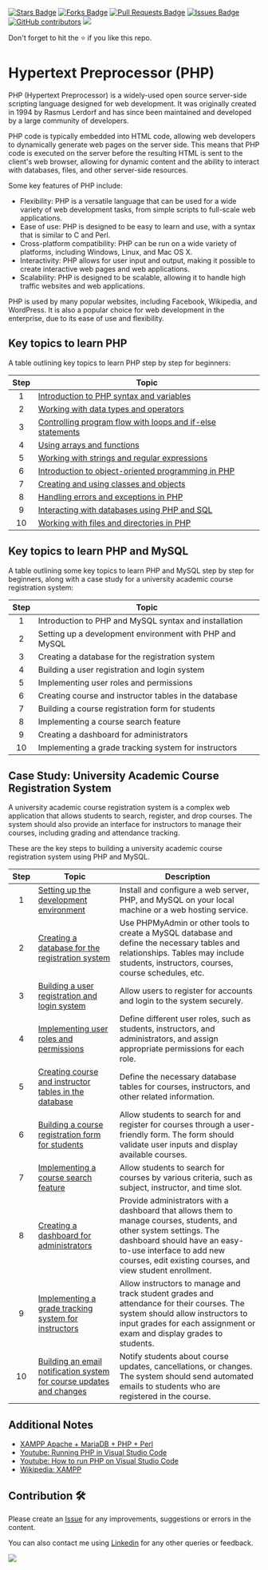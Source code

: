 <a href="https://github.com/drshahizan/learn-php/stargazers"><img src="https://img.shields.io/github/stars/drshahizan/learn-php" alt="Stars Badge"/></a>
<a href="https://github.com/drshahizan/learn-php/network/members"><img src="https://img.shields.io/github/forks/drshahizan/learn-php" alt="Forks Badge"/></a>
<a href="https://github.com/drshahizan/learn-php/pulls"><img src="https://img.shields.io/github/issues-pr/drshahizan/learn-php" alt="Pull Requests Badge"/></a>
<a href="https://github.com/drshahizan/learn-php/issues"><img src="https://img.shields.io/github/issues/drshahizan/learn-php" alt="Issues Badge"/></a>
<a href="https://github.com/drshahizan/learn-php/graphs/contributors"><img alt="GitHub contributors" src="https://img.shields.io/github/contributors/drshahizan/learn-php?color=2b9348"></a>
![](https://visitor-badge.glitch.me/badge?page_id=drshahizan/learn-php)

Don't forget to hit the :star: if you like this repo.

# Hypertext Preprocessor (PHP)

PHP (Hypertext Preprocessor) is a widely-used open source server-side scripting language designed for web development. It was originally created in 1994 by Rasmus Lerdorf and has since been maintained and developed by a large community of developers.

PHP code is typically embedded into HTML code, allowing web developers to dynamically generate web pages on the server side. This means that PHP code is executed on the server before the resulting HTML is sent to the client's web browser, allowing for dynamic content and the ability to interact with databases, files, and other server-side resources.

Some key features of PHP include:

- Flexibility: PHP is a versatile language that can be used for a wide variety of web development tasks, from simple scripts to full-scale web applications.
- Ease of use: PHP is designed to be easy to learn and use, with a syntax that is similar to C and Perl.
- Cross-platform compatibility: PHP can be run on a wide variety of platforms, including Windows, Linux, and Mac OS X.
- Interactivity: PHP allows for user input and output, making it possible to create interactive web pages and web applications.
- Scalability: PHP is designed to be scalable, allowing it to handle high traffic websites and web applications.

PHP is used by many popular websites, including Facebook, Wikipedia, and WordPress. It is also a popular choice for web development in the enterprise, due to its ease of use and flexibility.

## Key topics to learn PHP
A table outlining key topics to learn PHP step by step for beginners:

| Step | Topic |
|:----:|------------------------------------------------|
| 1 | [Introduction to PHP syntax and variables](mod01/01-syntax.md) |
| 2 | [Working with data types and operators](mod01/02-data-operator.md)  |
| 3 | [Controlling program flow with loops and if-else statements](mod01/03-loop.md)  |
| 4 | [Using arrays and functions](mod01/04-array.md)  |
| 5 | [Working with strings and regular expressions](mod01/05-string.md) |
| 6 | [Introduction to object-oriented programming in PHP](mod01/06-oo.md) |
| 7 | [Creating and using classes and objects](mod01/07-class.md) |
| 8 | [Handling errors and exceptions in PHP](mod01/08-error.md) |
| 9 | [Interacting with databases using PHP and SQL](mod01/09-db.md) |
| 10 | [Working with files and directories in PHP](mod01/10-file.md) |

## Key topics to learn PHP and MySQL

A table outlining some key topics to learn PHP and MySQL step by step for beginners, along with a case study for a university academic course registration system:

| Step | Topic                                                   |
|:----:|---------------------------------------------------------|
| 1 | Introduction to PHP and MySQL syntax and installation |
| 2 | Setting up a development environment with PHP and MySQL |
| 3 | Creating a database for the registration system |
| 4 | Building a user registration and login system            |
| 5 | Implementing user roles and permissions                  |
| 6 | Creating course and instructor tables in the database    |
| 7 | Building a course registration form for students         |
| 8 | Implementing a course search feature                      |
| 9 | Creating a dashboard for administrators                   |
| 10 | Implementing a grade tracking system for instructors      |

## Case Study: University Academic Course Registration System

A university academic course registration system is a complex web application that allows students to search, register, and drop courses. The system should also provide an interface for instructors to manage their courses, including grading and attendance tracking.

These are the key steps to building a university academic course registration system using PHP and MySQL.

| Step | Topic | Description |
|:----:|------|------|
| 1 | [Setting up the development environment](mod02/01.md) | Install and configure a web server, PHP, and MySQL on your local machine or a web hosting service.|
| 2 | [Creating a database for the registration system](mod02/02.md) | Use PHPMyAdmin or other tools to create a MySQL database and define the necessary tables and relationships. Tables may include students, instructors, courses, course schedules, etc.|
| 3 | [Building a user registration and login system](mod02/03.md) | Allow users to register for accounts and login to the system securely.|
| 4 | [Implementing user roles and permissions](mod02/04.md) | Define different user roles, such as students, instructors, and administrators, and assign appropriate permissions for each role.|
| 5 | [Creating course and instructor tables in the database](mod02/05.md) | Define the necessary database tables for courses, instructors, and other related information.|
| 6 | [Building a course registration form for students](mod02/06.md) | Allow students to search for and register for courses through a user-friendly form. The form should validate user inputs and display available courses. |
| 7 | [Implementing a course search feature](mod02/07.md) | Allow students to search for courses by various criteria, such as subject, instructor, and time slot.|
| 8 | [Creating a dashboard for administrators](mod02/08.md) | Provide administrators with a dashboard that allows them to manage courses, students, and other system settings. The dashboard should have an easy-to-use interface to add new courses, edit existing courses, and view student enrollment.|
| 9 | [Implementing a grade tracking system for instructors](mod02/09.md) | Allow instructors to manage and track student grades and attendance for their courses. The system should allow instructors to input grades for each assignment or exam and display grades to students.|
| 10 | [Building an email notification system for course updates and changes](mod02/10.md) |Notify students about course updates, cancellations, or changes. The system should send automated emails to students who are registered in the course.|

## Additional Notes
- [XAMPP Apache + MariaDB + PHP + Perl](https://www.apachefriends.org/index.html)
- [Youtube: Running PHP in Visual Studio Code](https://youtu.be/4vKJMLXGirw)
- [Youtube: How to run PHP on Visual Studio Code](https://youtu.be/begPcGfAwzY)
- [Wikipedia: XAMPP](https://en.wikipedia.org/wiki/XAMPP)

## Contribution 🛠️
Please create an [Issue](https://github.com/drshahizan/learn-php/issues) for any improvements, suggestions or errors in the content.

You can also contact me using [Linkedin](https://www.linkedin.com/in/drshahizan/) for any other queries or feedback.

![](https://visitor-badge.glitch.me/badge?page_id=drshahizan)
